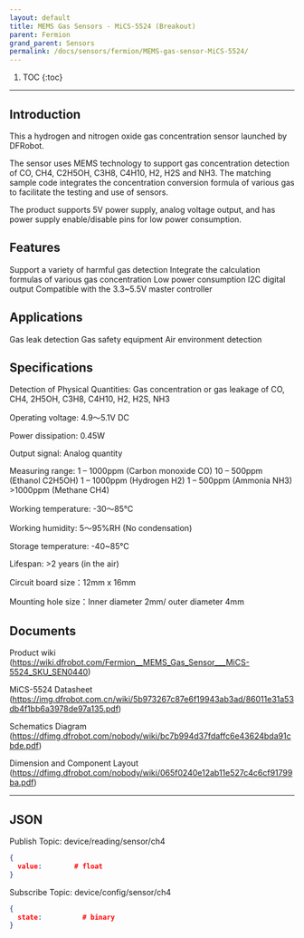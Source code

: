 ```yaml
---
layout: default
title: MEMS Gas Sensors - MiCS-5524 (Breakout)  
parent: Fermion
grand_parent: Sensors
permalink: /docs/sensors/fermion/MEMS-gas-sensor-MiCS-5524/
---
```


1. TOC
{:toc}

---

## Introduction
This a hydrogen and nitrogen oxide gas concentration sensor launched by DFRobot.

The sensor uses MEMS technology to support gas concentration detection of CO, CH4, C2H5OH, C3H8, C4H10, H2, H2S and NH3. The matching sample code integrates the concentration conversion formula of various gas to facilitate the testing and use of sensors.

The product supports 5V power supply, analog voltage output, and has power supply enable/disable pins for low power consumption.

## Features
Support a variety of harmful gas detection
Integrate the calculation formulas of various gas concentration
Low power consumption
I2C digital output
Compatible with the 3.3~5.5V master controller

## Applications
Gas leak detection
Gas safety equipment
Air environment detection

## Specifications
Detection of Physical Quantities: Gas concentration or gas leakage of CO, CH4, 2H5OH, C3H8, C4H10, H2, H2S, NH3

Operating voltage: 4.9～5.1V DC

Power dissipation: 0.45W

Output signal: Analog quantity

Measuring range:
         1 – 1000ppm (Carbon monoxide CO)
         10 – 500ppm (Ethanol C2H5OH)
         1 – 1000ppm (Hydrogen H2)
         1 – 500ppm (Ammonia NH3)
         >1000ppm (Methane CH4)

Working temperature: -30～85℃

Working humidity: 5～95%RH (No condensation)

Storage temperature: -40~85℃

Lifespan: >2 years (in the air)

Circuit board size：12mm x 16mm

Mounting hole size：Inner diameter 2mm/ outer diameter 4mm

## Documents
Product wiki (https://wiki.dfrobot.com/Fermion__MEMS_Gas_Sensor___MiCS-5524_SKU_SEN0440)

MiCS-5524 Datasheet (https://img.dfrobot.com.cn/wiki/5b973267c87e6f19943ab3ad/86011e31a53db4f1bb6a3978de97a135.pdf)

Schematics Diagram (https://dfimg.dfrobot.com/nobody/wiki/bc7b994d37fdaffc6e43624bda91cbde.pdf)

Dimension and Component Layout (https://dfimg.dfrobot.com/nobody/wiki/065f0240e12ab11e527c4c6cf91799ba.pdf)

---

## JSON 
Publish Topic: device/reading/sensor/ch4
<div class="code-example" markdown="1">

```json
{
  value:        # float
}
```
</div>

Subscribe Topic: device/config/sensor/ch4
<div class="code-example" markdown="1">

```json
{
  state:          # binary
}
```
</div>